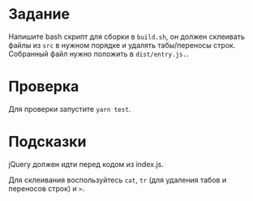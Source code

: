 # Задание

Напишите bash скрипт для сборки в `build.sh`, он должен склеивать файлы из `src` в нужном порядке и удалять табы/переносы строк. Собранный файл нужно положить в `dist/entry.js.`.

# Проверка

Для проверки запустите `yarn test`.

# Подсказки

jQuery должен идти перед кодом из index.js.

Для склеивания воспользуйтесь `cat`, `tr` (для удаления табов и переносов строк) и `>`.

